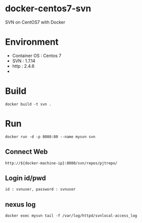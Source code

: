 # docker-centos7-svn
SVN on CentOS7 with Docker

# Environment
* Container OS : Centos 7
* SVN : 1.7.14
* http : 2.4.6
*

# Build
```
docker build -t svn .
```

# Run
```
docker run -d -p 8080:80 --name mysvn svn
```

## Connect Web
```
http://${docker-machine-ip}:8080/svn/repos/pjtrepo/
```

## Login id/pwd
```
id : svnuser, password : svnuser
```

## nexus log
```
docker exec mysvn tail -f /var/log/httpd/svnlocal-access_log
```
